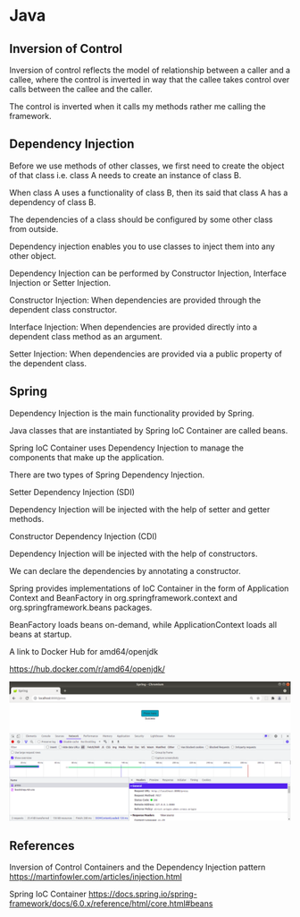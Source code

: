 # Java

## Inversion of Control

Inversion of control reflects the model of relationship between a caller and a callee, where the control is inverted in way that the callee takes control over calls between the callee and the caller.

The control is inverted when it calls my methods rather me calling the framework.

## Dependency Injection

Before we use methods of other classes, we first need to create the object of that class i.e. class A needs to create an instance of class B.

When class A uses a functionality of class B, then its said that class A has a dependency of class B.

The dependencies of a class should be configured by some other class from outside.

Dependency injection enables you to use classes to inject them into any other object.

Dependency Injection can be performed by Constructor Injection, Interface Injection or Setter Injection.

Constructor Injection: When dependencies are provided through the dependent class constructor.

Interface Injection: When dependencies are provided directly into a dependent class method as an argument.

Setter Injection: When dependencies are provided via a public property of the dependent class.

## Spring

Dependency Injection is the main functionality provided by Spring.

Java classes that are instantiated by Spring IoC Container are called beans.

Spring IoC Container uses Dependency Injection to manage the components that make up the application.

There are two types of Spring Dependency Injection.

Setter Dependency Injection (SDI)

Dependency Injection will be injected with the help of setter and getter methods.

Constructor Dependency Injection (CDI)

Dependency Injection will be injected with the help of constructors.

We can declare the dependencies by annotating a constructor.

Spring provides implementations of IoC Container in the form of Application Context and BeanFactory in org.springframework.context and org.springframework.beans packages.

BeanFactory loads beans on-demand, while ApplicationContext loads all beans at startup.

A link to Docker Hub for amd64/openjdk

https://hub.docker.com/r/amd64/openjdk/

![alt text](https://github.com/jylhakos/DevOpsWithDocker/blob/main/1/1.11/java-spring-project.png?raw=true)

## References

Inversion of Control Containers and the Dependency Injection pattern https://martinfowler.com/articles/injection.html

Spring IoC Container https://docs.spring.io/spring-framework/docs/6.0.x/reference/html/core.html#beans